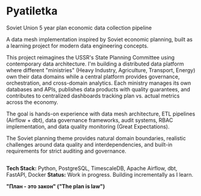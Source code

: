# Pyatiletka
Soviet Union 5 year plan economic data collection pipeline

A data mesh implementation inspired by Soviet economic planning, built as a learning project for modern data engineering concepts.

This project reimagines the USSR's State Planning Committee using contemporary data architecture. I'm building a distributed data platform where different "ministries" (Heavy Industry, Agriculture, Transport, Energy) own their data domains while a central platform provides governance, orchestration, and cross-domain analytics. Each ministry manages its own databases and APIs, publishes data products with quality guarantees, and contributes to centralized dashboards tracking plan vs. actual metrics across the economy.

The goal is hands-on experience with data mesh architecture, ETL pipelines (Airflow + dbt), data governance frameworks, audit systems, RBAC implementation, and data quality monitoring (Great Expectations). 

The Soviet planning theme provides natural domain boundaries, realistic challenges around data quality and interdependencies, and built-in requirements for strict auditing and governance.
##
**Tech Stack:** Python, PostgreSQL, TimescaleDB, Apache Airflow, dbt, FastAPI, Docker
**Status:** Work in progress. Building incrementally as I learn.

**"План - это закон" ("The plan is law")**